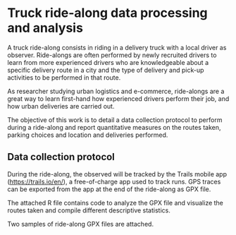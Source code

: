 # Truck ride-along data processing and analysis
A truck ride-along consists in riding in a delivery truck with a local driver as observer. Ride-alongs are often performed by newly recruited drivers to learn from more experienced drivers who are knowledgeable about a specific delivery route in a city and the type of delivery and pick-up activities to be performed in that route.

As researcher studying urban logistics and e-commerce, ride-alongs are a great way to learn first-hand how experienced drivers perform their job, and how urban deliveries are carried out.

The objective of this work is to detail a data collection protocol to perform during a ride-along and report quantitative measures on the routes taken, parking choices and location and deliveries performed.

## Data collection protocol
During the ride-along, the observed will be tracked by the Trails mobile app (https://trails.io/en/), a free-of-charge app used to track runs. GPS traces can be exported from the app at the end of the ride-along as GPX file.

The attached R file contains code to analyze the GPX file and visualize the routes taken and compile different descriptive statistics.

Two samples of ride-along GPX files are attached.
